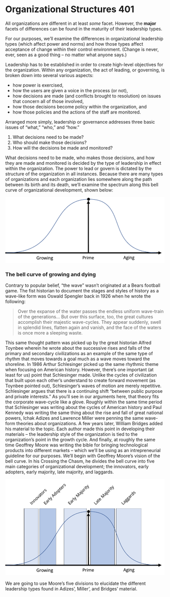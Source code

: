 # Organizational Structures 401

All organizations are different in at least _some_ facet. However, the **major** facets of differences can be found in the maturity of their leadership types.

For our purposes, we’ll examine the differences in organizational leadership types \(which affect power and norms\) and how those types affect acceptance of change within their control environment. \(Change is never, ever, seen as a good thing – no matter what anyone says.\)

Leadership has to be established in order to create high-level objectives for the organization. Within any organization, the act of leading, or governing, is broken down into several various aspects:

* how power is exercised,
* how the users are given a voice in the process \(or not\),
* how decisions are made \(and conflicts brought to resolution\) on issues that concern all of those involved,
* how those decisions become policy within the organization, and
* how those policies and the actions of the staff are monitored.

Arranged more simply, leadership or governance addresses three basic issues of “what,” “who,” and “how.”

1. What decisions need to be made?
2. Who should make those decisions?
3. How will the decisions be made and monitored?

What decisions need to be made, who makes those decisions, and how they are made and monitored is decided by the type of leadership in effect within the organization. The power to lead or govern is dictated by the structure of the organization in all instances. Because there are many types of organizations and each organization lies somewhere along the path between its birth and its death, we’ll examine the spectrum along this bell curve of organizational development, shown below:

![](../../../.gitbook/assets/bellcurve.png)

### The bell curve of growing and dying

Contrary to popular belief, “the wave” wasn’t originated at a Bears football game. The fist historian to document the stages and styles of history as a wave-like form was Oswald Spengler back in 1926 when he wrote the following:

> Over the expanse of the water passes the endless uniform wave-train of the generations… But over this surface, too, the great cultures accomplish their majestic wave-cycles. They appear suddenly, swell in splendid lines, flatten again and vanish, and the face of the waters is once more a sleeping waste.

This same thought pattern was picked up by the great historian Alfred Toynbee wherein he wrote about the successive rises and falls of the primary and secondary civilizations as an example of the same type of rhythm that moves towards a goal much as a wave moves toward the shoreline. In 1986 Arthur Schlesinger picked up the same rhythmic theme when focusing on American history. However, there’s one important \(at least for us\) point that Schlesinger made. Unlike the cycles of civilization that built upon each other’s understand to create forward movement \(as Toynbee pointed out\), Schlesinger’s waves of motion are merely repetitive. Schlesinger argues that there is a continuing shift “between public purpose and private interests.” As you’ll see in our arguments here, that theory fits the corporate wave-cycle like a glove. Roughly within the same time period that Schlesinger was writing about the cycles of American history and Paul Kennedy was writing the same thing about the rise and fall of great national powers, Ichak Adizes and Lawrence Miller were penning the same wave-form theories about organizations. A few years later, William Bridges added his material to the topic. Each author made this point in developing their materials – the leadership style of the organization is tied to the organization’s point in the growth cycle. And finally, at roughly the same time Geoffrey Moore was writing the bible for bringing technological products into different markets – which we’ll be using as an intrepreneurial guideline for our purposes. We’ll begin with Geoffrey Moore’s vision of the bell curve. In his Crossing the Chasm, he divides the bell curve into five main categories of organizational development; the innovators, early adopters, early majority, late majority, and laggards. 

![](../../../.gitbook/assets/bellcurvegm.png)

We are going to use Moore’s five divisions to elucidate the different leadership types found in Adizes’, Miller’, and Bridges’ material.

